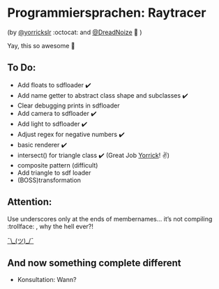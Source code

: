 Programmiersprachen: Raytracer
===========
(by [@yorrickslr](https://github.com/yorrickslr) :octocat: and [@DreadNoize](https://github.com/DreadNoize) :dragon: )

Yay, this so awesome :rocket:

## To Do:

- Add floats to sdfloader :heavy_check_mark:
- Add name getter to abstract class shape and subclasses :heavy_check_mark:
- Clear debugging prints in sdfloader
- Add camera to sdfloader :heavy_check_mark:
- Add light to sdfloader :heavy_check_mark:
- Adjust regex for negative numbers :heavy_check_mark:
- basic renderer :heavy_check_mark:
- intersect() for triangle class :heavy_check_mark: (Great Job [Yorrick](https://github.com/yorrickslr)! :v:)
- composite pattern (difficult)
- Add triangle to sdf loader
- (BOSS)transformation

## Attention:

Use underscores only at the ends of membernames... it’s not compiling :trollface: , why the hell ever?! 

[¯\\\_(ツ)_/¯](https://www.youtube.com/watch?v=32UGD0fV45g)

## And now something complete different
- Konsultation: Wann?
